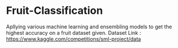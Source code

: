 # Fruit-Classification
Apllying various machine learning and ensembling models to get the highest accuracy on a fruit dataset given.
Dataset Link : https://www.kaggle.com/competitions/sml-project/data
